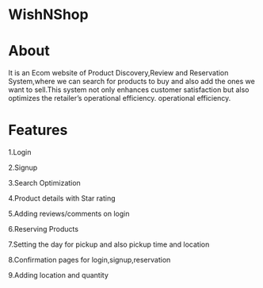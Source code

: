# WishNShop
# About
It is an Ecom website of Product Discovery,Review and Reservation System,where we can search for products to buy and also add the ones we want to sell.This system not only enhances customer satisfaction but also optimizes the retailer’s operational efficiency.
operational efficiency.
# Features
1.Login

2.Signup

3.Search Optimization

4.Product details with Star rating

5.Adding reviews/comments on login

6.Reserving Products

7.Setting the day for pickup and also pickup time and location

8.Confirmation pages for login,signup,reservation

9.Adding location and quantity

